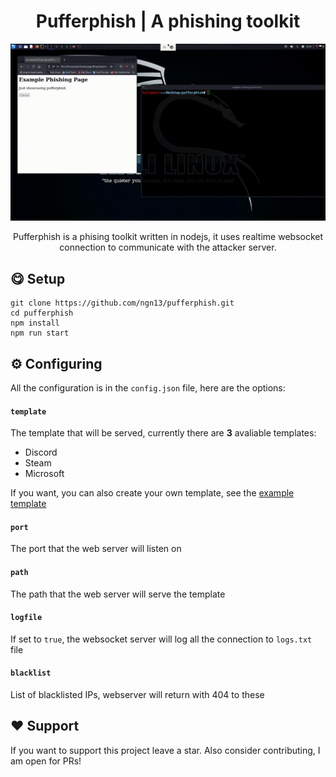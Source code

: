 <h1 align="center">
    Pufferphish | A phishing toolkit
</h1>
<img src="assets/showcase.gif">
<p align="center">
Pufferphish is a phising toolkit written in nodejs, it uses realtime websocket connection to communicate with the attacker server. 
</p>




## 😋 Setup
```
git clone https://github.com/ngn13/pufferphish.git
cd pufferphish
npm install
npm run start
```

## ⚙️ Configuring
All the configuration is in the `config.json` file, here
are the options:
#### `template`
The template that will be served, currently there are **3** avaliable
templates:
- Discord
- Steam
- Microsoft

If you want, you can also create your own template, see the [example template](templates/empty.html)
#### `port`
The port that the web server will listen on
#### `path`
The path that the web server will serve the template
#### `logfile`
If set to `true`, the websocket server will log all the connection to `logs.txt` file
#### `blacklist`
List of blacklisted IPs, webserver will return with 404 to these

## ❤️ Support
If you want to support this project leave a star.
Also consider contributing, I am open for PRs!
